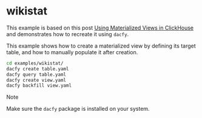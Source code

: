 # wikistat

This example is based on this post [Using Materialized Views in ClickHouse](https://clickhouse.com/blog/using-materialized-views-in-clickhouse) and demonstrates how to recreate it using `dacfy`.

This example shows how to create a materialized view by defining its target table, and how to manually populate it after creation.

```bash
cd examples/wikistat/
dacfy create table.yaml
dacfy query table.yaml
dacfy create view.yaml
dacfy backfill view.yaml
```

> [!NOTE]  
> Make sure the `dacfy` package is installed on your system.

